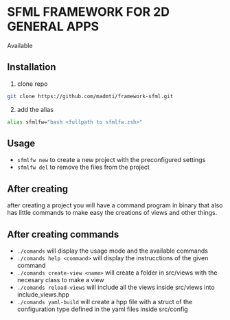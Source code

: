 # SFML FRAMEWORK FOR 2D GENERAL APPS

Available

## Installation

1. clone repo

```sh
git clone https://github.com/madmti/framework-sfml.git
```

2. add the alias

```sh
alias sfmlfw="bash <fullpath to sfmlfw.zsh>"
```

## Usage

- `sfmlfw new` to create a new project with the preconfigured settings
- `sfmlfw del` to remove the files from the project

## After creating
after creating a project you will have a command program in binary that also has little commands to make easy the creations of views and other things.

## After creating commands

- `./comands` will display the usage mode and the available commands
- `./comands help <command>` will display the instrucctions of the given command
- `./comands create-view <name>` will create a folder in src/views with the necesary class to make a view
- `./comands reload-views` will include all the views inside src/views into include_views.hpp
- `./comands yaml-build` will create a hpp file with a struct of the configuration type defined in the yaml files inside src/config

